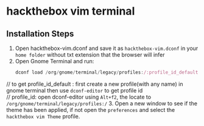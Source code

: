 # hackthebox vim terminal

## Installation Steps
1. Open hackthebox-vim.dconf and save it as `hackthebox-vim.dconf` in your `home folder` without txt extension that the browser will infer 
2. Open Gnome Terminal and run:
    ```js
    dconf load /org/gnome/terminal/legacy/profiles:/:profile_id_default/ < hackthebox-vim.dconf
    ```

// to get profile_id_default : first create a new profile(with any name) in gnome terminal then use `dconf-editor` to get profile id <br>
// profile_id: open dconf-editor using `Alt+f2`, the locate to `/org/gnome/terminal/legacy/profiles:/` 
3. Open a new window to see if the theme has been applied, if not open the `preferences` and select the `hackthebox vim Theme` profile.
